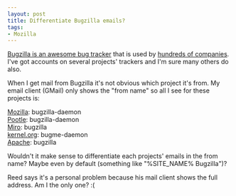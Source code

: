 ```yaml
---
layout: post
title: Differentiate Bugzilla emails?
tags:
- Mozilla
---
```

<p><a href="http://www.bugzilla.org/">Bugzilla is an awesome bug tracker</a> that is used by <a href="http://www.bugzilla.org/installation-list/">hundreds of companies</a>.  I've got accounts on several projects' trackers and I'm sure many others do also.</p>
<p>When I get mail from Bugzilla it's not obvious which project it's from.  My email client (GMail) only shows the "from name" so all I see for these projects is:</p>
<p><a href="https://bugzilla.mozilla.org/">Mozilla</a>: bugzilla-daemon<br />
<a href="http://bugs.locamotion.org/">Pootle</a>: bugzilla-daemon<br />
<a href="http://bugzilla.pculture.org/">Miro</a>: bugzilla<br />
<a href="http://bugzilla.kernel.org/">kernel.org</a>: bugme-daemon<br />
<a href="https://issues.apache.org/bugzilla/">Apache</a>: bugzilla</p>
<p>Wouldn't it make sense to differentiate each projects' emails in the from name?  Maybe even by default (something like "%SITE_NAME% Bugzilla")?</p>
<p>Reed says it's a personal problem because his mail client shows the full address.  Am I the only one? :(</p>

